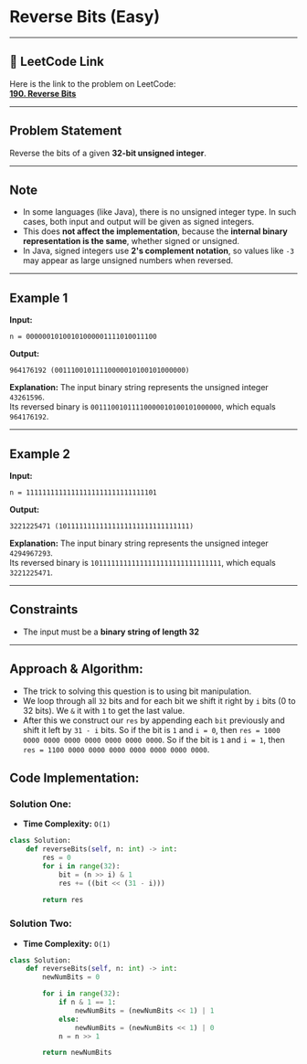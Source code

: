 # Reverse Bits (Easy)

---

## 🔗 LeetCode Link

Here is the link to the problem on LeetCode:  
[**190. Reverse Bits**](https://leetcode.com/problems/reverse-bits/)

---

## **Problem Statement**

Reverse the bits of a given **32-bit unsigned integer**.

---

## **Note**

- In some languages (like Java), there is no unsigned integer type. In such cases, both input and output will be given as signed integers.
- This does **not affect the implementation**, because the **internal binary representation is the same**, whether signed or unsigned.
- In Java, signed integers use **2's complement notation**, so values like `-3` may appear as large unsigned numbers when reversed.

---

## **Example 1**

**Input:**
```plaintext
n = 00000010100101000001111010011100
```

**Output:**
```plaintext
964176192 (00111001011110000010100101000000)
```

**Explanation:**
The input binary string represents the unsigned integer `43261596`.  
Its reversed binary is `00111001011110000010100101000000`, which equals `964176192`.

---

## **Example 2**

**Input:**
```plaintext
n = 11111111111111111111111111111101
```

**Output:**
```plaintext
3221225471 (10111111111111111111111111111111)
```

**Explanation:**
The input binary string represents the unsigned integer `4294967293`.  
Its reversed binary is `10111111111111111111111111111111`, which equals `3221225471`.

---

## **Constraints**

- The input must be a **binary string of length 32**

---

## Approach & Algorithm:

- The trick to solving this question is to using bit manipulation.
- We loop through all `32` bits and for each bit we shift it right by `i` bits (0 to 32 bits). We `&` it with `1` to get the last value.
- After this we construct our `res` by appending each `bit` previously and shift it left by `31 - i` bits. So if the bit is `1` and `i = 0`, then `res = 1000 0000 0000 0000 0000 0000 0000 0000`. So if the bit is `1` and `i = 1`, then `res = 1100 0000 0000 0000 0000 0000 0000 0000`.

## Code Implementation:

### Solution One:

- **Time Complexity:** `O(1)`

```python
class Solution:
    def reverseBits(self, n: int) -> int:
        res = 0
        for i in range(32):
            bit = (n >> i) & 1
            res += ((bit << (31 - i)))
        
        return res

```

### Solution Two:

- **Time Complexity:** `O(1)`

```python
class Solution:
    def reverseBits(self, n: int) -> int:
        newNumBits = 0

        for i in range(32):
            if n & 1 == 1:
                newNumBits = (newNumBits << 1) | 1
            else:
                newNumBits = (newNumBits << 1) | 0
            n = n >> 1

        return newNumBits
```
